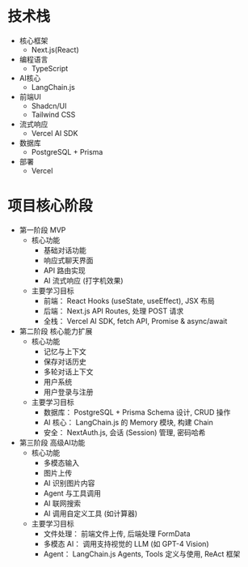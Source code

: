# 技术栈
- 核心框架
    - Next.js(React)
- 编程语言
    - TypeScript
- AI核心
    - LangChain.js
- 前端UI
    - Shadcn/UI
    - Tailwind CSS
- 流式响应
    - Vercel AI SDK
- 数据库
    - PostgreSQL + Prisma
- 部署
    - Vercel

# 项目核心阶段
- 第一阶段 MVP
    - 核心功能
        - 基础对话功能
        - 响应式聊天界面
        - API 路由实现
        - AI 流式响应 (打字机效果)
    - 主要学习目标
        - 前端： React Hooks (useState, useEffect), JSX 布局
        - 后端： Next.js API Routes, 处理 POST 请求
        - 全栈： Vercel AI SDK, fetch API, Promise & async/await
- 第二阶段 核心能力扩展
    - 核心功能
        - 记忆与上下文
        - 保存对话历史
        - 多轮对话上下文
        - 用户系统
        - 用户登录与注册
    - 主要学习目标
        - 数据库： PostgreSQL + Prisma Schema 设计, CRUD 操作
        - AI 核心： LangChain.js 的 Memory 模块, 构建 Chain
        - 安全： NextAuth.js, 会话 (Session) 管理, 密码哈希
- 第三阶段 高级AI功能
    - 核心功能
        - 多模态输入
        - 图片上传
        - AI 识别图片内容
        - Agent 与工具调用
        - AI 联网搜索
        - AI 调用自定义工具 (如计算器)
    - 主要学习目标
        - 文件处理： 前端文件上传, 后端处理 FormData
        - 多模态 AI： 调用支持视觉的 LLM (如 GPT-4 Vision)
        - Agent： LangChain.js Agents, Tools 定义与使用, ReAct 框架

